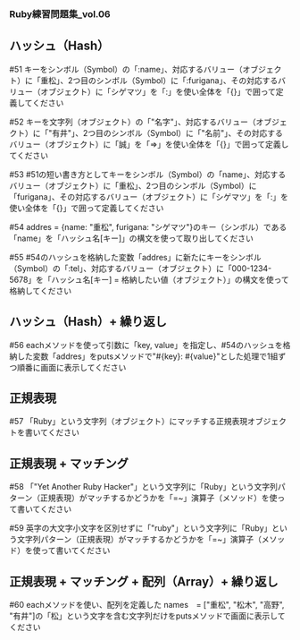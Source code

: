 ### Ruby練習問題集_vol.06

## ハッシュ（Hash）

#51 キーをシンボル（Symbol）の「:name」、対応するバリュー（オブジェクト）に「重松」、2つ目のシンボル（Symbol）に「:furigana」、その対応するバリュー（オブジェクト）に「シゲマツ」を「:」を使い全体を「{}」で囲って定義してください

#52 キーを文字列（オブジェクト）の「"名字"」、対応するバリュー（オブジェクト）に「"有井"」、2つ目のシンボル（Symbol）に「"名前"」、その対応するバリュー（オブジェクト）に「誠」を「=>」を使い全体を「{}」で囲って定義してください

#53 #51の短い書き方としてキーをシンボル（Symbol）の「name」、対応するバリュー（オブジェクト）に「重松」、2つ目のシンボル（Symbol）に「furigana」、その対応するバリュー（オブジェクト）に「シゲマツ」を「:」を使い全体を「{}」で囲って定義してください

#54 addres = {name: "重松", furigana: "シゲマツ"}のキー（シンボル）である「name」を「ハッシュ名[キー]」の構文を使って取り出してください

#55 #54のハッシュを格納した変数「addres」に新たにキーをシンボル（Symbol）の「:tel」、対応するバリュー（オブジェクト）に「000-1234-5678」を「ハッシュ名[キー] = 格納したい値（オブジェクト）」の構文を使って格納してください

## ハッシュ（Hash）+ 繰り返し

#56 eachメソッドを使って引数に「key, value」を指定し、#54のハッシュを格納した変数「addres」をputsメソッドで"#{key}: #{value}"とした処理で1組ずつ順番に画面に表示してください

## 正規表現

#57 「Ruby」という文字列（オブジェクト）にマッチする正規表現オブジェクトを書いてください

## 正規表現 + マッチング

#58 「"Yet Another Ruby Hacker"」という文字列に「Ruby」という文字列パターン（正規表現）がマッチするかどうかを「=~」演算子（メソッド）を使って書いてください

#59 英字の大文字小文字を区別せずに「"ruby"」という文字列に「Ruby」という文字列パターン（正規表現）がマッチするかどうかを「=~」演算子（メソッド）を使って書いてください

## 正規表現 + マッチング + 配列（Array）+ 繰り返し

#60 eachメソッドを使い、配列を定義した names　= ["重松", "松木", "高野", "有井"]の「松」という文字を含む文字列だけをputsメソッドで画面に表示してください